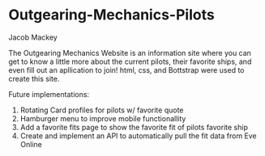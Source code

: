 # Outgearing-Mechanics-Pilots
Jacob Mackey

The Outgearing Mechanics Website is an information site where you can get to know a little more about the current pilots, their favorite ships, and even fill out an apllication to join! html, css, and Bottstrap were used to create this site.

Future implementations:
1. Rotating Card profiles for pilots w/ favorite quote
2. Hamburger menu to improve mobile functionallity
3. Add a favorite fits page to show the favorite fit of pilots favorite ship
4. Create and implement an API to automatically pull the fit data from Eve Online

